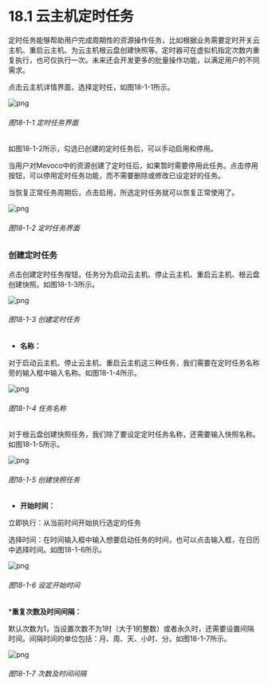 # 18.1 云主机定时任务

定时任务能够帮助用户完成周期性的资源操作任务，比如根据业务需要定时开关云主机、重启云主机、为云主机根云盘创建快照等。定时器可在虚拟机指定次数内重复执行，也可仅执行一次。未来还会开发更多的批量操作功能，以满足用户的不同需求。

点击云主机详情界面，选择定时任，如图18-1-1所示。

![png](../images/18-1-1.png "图18-1-1 定时任务界面")

###### 图18-1-1 定时任务界面

如图18-1-2所示，勾选已创建的定时任务后，可以手动启用和停用。

当用户对Mevoco中的资源创建了定时任后，如果暂时需要停用此任务。点击停用按钮，可以停用定时任务功能，而不需要删除或修改已设定好的任务。

当恢复正常任务周期后，点击启用，所选定时任务就可以恢复正常使用了。

![png](../images/18-1-2.png "图18-1-2 定时任务界面")

###### 图18-1-2 定时任务界面


### 创建定时任务

点击创建定时任务按钮，任务分为启动云主机、停止云主机、重启云主机、根云盘创建快照。如图18-1-3所示。

![png](../images/18-1-3.png "图18-1-3 创建定时任务")

###### 图18-1-3 创建定时任务

* **名称：**

对于启动云主机、停止云主机、重启云主机这三种任务，我们需要在定时任务名称旁的输入框中输入名称。如图18-1-4所示。

![png](../images/18-1-4.png "图18-1-4 任务名称")

###### 图18-1-4 任务名称

对于根云盘创建快照任务，我们除了要设定定时任务名称，还需要输入快照名称。如图18-1-5所示。

![png](../images/18-1-5.png "图18-1-5 创建快照任务")

###### 图18-1-5 创建快照任务

* **开始时间：**

立即执行：从当前时间开始执行选定的任务

选择时间：在时间输入框中输入想要启动任务的时间，也可以点击输入框，在日历中选择时间。如图18-1-6所示。

![png](../images/18-1-6.png "图18-1-6 设定开始时间")

###### 图18-1-6 设定开始时间


***重复次数及时间间隔：**

默认次数为1，当设置次数不为1时（大于1的整数）或者永久时，还需要设置间隔时间。间隔时间的单位包括：月、周、天、小时、分。如图18-1-7所示。

![png](../images/18-1-7.png "图18-1-7 次数及时间间隔")

###### 图18-1-7 次数及时间间隔


